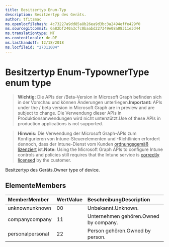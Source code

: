 ```yaml
---
title: Besitzertyp Enum-Typ
description: Besitzertyp des Geräts.
author: tfitzmac
ms.openlocfilehash: 4c73227a9dd85a8b26ea9d3bc3a2494effe429f0
ms.sourcegitcommit: 6a82bf240a3cfc0baabd227349e08a08311e3d44
ms.translationtype: MT
ms.contentlocale: de-DE
ms.lasthandoff: 12/18/2018
ms.locfileid: "27311004"
---
```

# <a name="ownertype-enum-type"></a><span data-ttu-id="552e6-103">Besitzertyp Enum-Typ</span><span class="sxs-lookup"><span data-stu-id="552e6-103">ownerType enum type</span></span>

> <span data-ttu-id="552e6-104">**Wichtig:** Die APIs der /Beta-Version in Microsoft Graph befinden sich in der Vorschau und können Änderungen unterliegen.</span><span class="sxs-lookup"><span data-stu-id="552e6-104">**Important:** APIs under the / beta version in Microsoft Graph are in preview and are subject to change.</span></span> <span data-ttu-id="552e6-105">Die Verwendung dieser APIs in Produktionsanwendungen wird nicht unterstützt.</span><span class="sxs-lookup"><span data-stu-id="552e6-105">Use of these APIs in production applications is not supported.</span></span>

> <span data-ttu-id="552e6-106">**Hinweis:** Die Verwendung der Microsoft Graph-APIs zum Konfigurieren von Intune-Steuerelementen und -Richtlinien erfordert dennoch, dass der Intune-Dienst vom Kunden [ordnungsgemäß lizenziert](https://go.microsoft.com/fwlink/?linkid=839381) ist.</span><span class="sxs-lookup"><span data-stu-id="552e6-106">**Note:** Using the Microsoft Graph APIs to configure Intune controls and policies still requires that the Intune service is [correctly licensed](https://go.microsoft.com/fwlink/?linkid=839381) by the customer.</span></span>

<span data-ttu-id="552e6-107">Besitzertyp des Geräts.</span><span class="sxs-lookup"><span data-stu-id="552e6-107">Owner type of device.</span></span>
## <a name="members"></a><span data-ttu-id="552e6-108">Elemente</span><span class="sxs-lookup"><span data-stu-id="552e6-108">Members</span></span>
|<span data-ttu-id="552e6-109">Member</span><span class="sxs-lookup"><span data-stu-id="552e6-109">Member</span></span>|<span data-ttu-id="552e6-110">Wert</span><span class="sxs-lookup"><span data-stu-id="552e6-110">Value</span></span>|<span data-ttu-id="552e6-111">Beschreibung</span><span class="sxs-lookup"><span data-stu-id="552e6-111">Description</span></span>|
|:---|:---|:---|
|<span data-ttu-id="552e6-112">unknown</span><span class="sxs-lookup"><span data-stu-id="552e6-112">unknown</span></span>|<span data-ttu-id="552e6-113">0</span><span class="sxs-lookup"><span data-stu-id="552e6-113">0</span></span>|<span data-ttu-id="552e6-114">Unbekannt.</span><span class="sxs-lookup"><span data-stu-id="552e6-114">Unknown.</span></span>|
|<span data-ttu-id="552e6-115">company</span><span class="sxs-lookup"><span data-stu-id="552e6-115">company</span></span>|<span data-ttu-id="552e6-116">1</span><span class="sxs-lookup"><span data-stu-id="552e6-116">1</span></span>|<span data-ttu-id="552e6-117">Unternehmen gehören.</span><span class="sxs-lookup"><span data-stu-id="552e6-117">Owned by company.</span></span>|
|<span data-ttu-id="552e6-118">personal</span><span class="sxs-lookup"><span data-stu-id="552e6-118">personal</span></span>|<span data-ttu-id="552e6-119">2</span><span class="sxs-lookup"><span data-stu-id="552e6-119">2</span></span>|<span data-ttu-id="552e6-120">Person gehören.</span><span class="sxs-lookup"><span data-stu-id="552e6-120">Owned by person.</span></span>|





